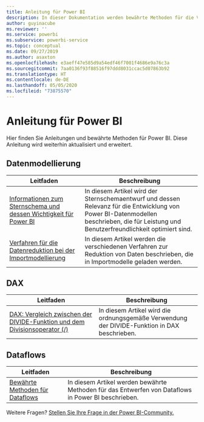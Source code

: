 ```yaml
---
title: Anleitung für Power BI
description: In dieser Dokumentation werden bewährte Methoden für die Verwendung von Power BI erläutert.
author: guyinacube
ms.reviewer: ''
ms.service: powerbi
ms.subservice: powerbi-service
ms.topic: conceptual
ms.date: 09/27/2019
ms.author: asaxton
ms.openlocfilehash: e3aeff47e585d9a54edf46f7001f4686e9a76c3a
ms.sourcegitcommit: 7aa0136f93f88516f97ddd8031ccac5d07863b92
ms.translationtype: HT
ms.contentlocale: de-DE
ms.lasthandoff: 05/05/2020
ms.locfileid: "73875570"
---
```

# <a name="guidance-for-power-bi"></a>Anleitung für Power BI

Hier finden Sie Anleitungen und bewährte Methoden für Power BI. Diese Anleitung wird weiterhin aktualisiert und erweitert.

## <a name="data-modeling"></a>Datenmodellierung

| Leitfaden | Beschreibung |
| --- | --- |
| [Informationen zum Sternschema und dessen Wichtigkeit für Power BI](star-schema.md) | In diesem Artikel wird der Sternschemaentwurf und dessen Relevanz für die Entwicklung von Power BI-Datenmodellen beschrieben, die für Leistung und Benutzerfreundlichkeit optimiert sind. |
| [Verfahren für die Datenreduktion bei der Importmodellierung](import-modeling-data-reduction.md) | In diesem Artikel werden die verschiedenen Verfahren zur Reduktion von Daten beschrieben, die in Importmodelle geladen werden. |

## <a name="dax"></a>DAX

| Leitfaden | Beschreibung |
| --- | --- |
| [DAX: Vergleich zwischen der DIVIDE-Funktion und dem Divisionsoperator (/)](dax-divide-function-operator.md) | In diesem Artikel wird die ordnungsgemäße Verwendung der DIVIDE-Funktion in DAX beschrieben. |

## <a name="dataflows"></a>Dataflows

| Leitfaden | Beschreibung |
| --- | --- |
| [Bewährte Methoden für Dataflows](../service-dataflows-best-practices.md) | In diesem Artikel werden bewährte Methoden für das Entwerfen von Dataflows in Power BI beschrieben. |

Weitere Fragen? [Stellen Sie Ihre Frage in der Power BI-Community.](https://community.powerbi.com/)
